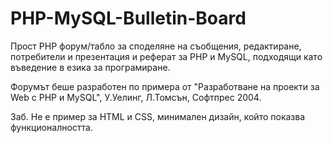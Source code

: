 # PHP-MySQL-Bulletin-Board
Прост PHP форум/табло за споделяне на съобщения, редактиране, потребители и презентация и реферат за PHP и MySQL, подходящи като въведение в езика за програмиране.  

Форумът беше разработен по примера от "Разработване на проекти за Web с PHP и MySQL", У.Уелинг, Л.Томсън, Софтпрес 2004.

Заб. Не е пример за HTML и CSS, минимален дизайн, който показва функционалността.
